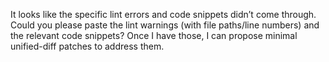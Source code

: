 It looks like the specific lint errors and code snippets didn’t come through. Could you please paste the lint warnings (with file paths/line numbers) and the relevant code snippets? Once I have those, I can propose minimal unified-diff patches to address them.